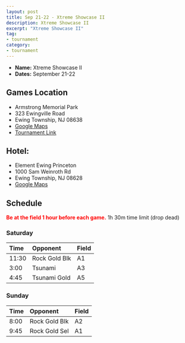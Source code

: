 ```yaml
---
layout: post
title: Sep 21-22 - Xtreme Showcase II
description: Xtreme Showcase II
excerpt: "Xtreme Showcase II"
tag:
- tournament
category:
- tournament
---
```

* **Name:** Xtreme Showcase II
* **Dates:** September 21-22

## Games Location
* Armstrong Memorial Park
* 323 Ewingville Road
* Ewing Township, NJ 08638
* [Google Maps](https://goo.gl/maps/AkPZRV2ebRaFrCvVA)
* [Tournament Link](https://www.xtremedimensionsinc.com/xtreme-fall-events.cfm)

## Hotel:
* Element Ewing Princeton 
* 1000 Sam Weinroth Rd
* Ewing Township, NJ 08628
* [Google Maps](https://goo.gl/maps/hvZxi2MQCcJMPQbU6)
  
## Schedule
**<span style="color:red">Be at the field 1 hour before each game.</span>**
1h 30m time limit (drop dead)

### Saturday

| Time     | Opponent       | Field |
|:---      |:---            |:---   |
| 11:30    | Rock Gold Blk  |A1     |
| 3:00     | Tsunami        |A3     |
| 4:45     | Tsunami Gold   |A5     |

### Sunday

| Time | Opponent | Field |
|:---      |:---   |:---  |
| 8:00      | Rock Gold Blk   |A2   |
| 9:45      | Rock Gold Sel   |A1   |
